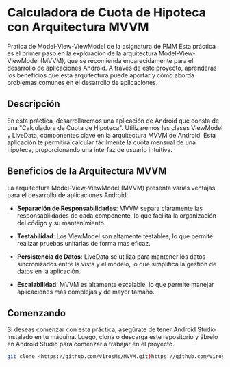 # Calculadora de Cuota de Hipoteca con Arquitectura MVVM
Pratica de Model-View-ViewModel de la asignatura de PMM
Esta práctica es el primer paso en la exploración de la arquitectura Model-View-ViewModel (MVVM), que se recomienda encarecidamente para el desarrollo de aplicaciones Android. A través de este proyecto, aprenderás los beneficios que esta arquitectura puede aportar y cómo aborda problemas comunes en el desarrollo de aplicaciones.

## Descripción

En esta práctica, desarrollaremos una aplicación de Android que consta de una "Calculadora de Cuota de Hipoteca". Utilizaremos las clases ViewModel y LiveData, componentes clave en la arquitectura MVVM de Android. Esta aplicación te permitirá calcular fácilmente la cuota mensual de una hipoteca, proporcionando una interfaz de usuario intuitiva.

## Beneficios de la Arquitectura MVVM

La arquitectura Model-View-ViewModel (MVVM) presenta varias ventajas para el desarrollo de aplicaciones Android:

- **Separación de Responsabilidades**: MVVM separa claramente las responsabilidades de cada componente, lo que facilita la organización del código y su mantenimiento.

- **Testabilidad**: Los ViewModel son altamente testables, lo que permite realizar pruebas unitarias de forma más eficaz.

- **Persistencia de Datos**: LiveData se utiliza para mantener los datos sincronizados entre la vista y el modelo, lo que simplifica la gestión de datos en la aplicación.

- **Escalabilidad**: MVVM es altamente escalable, lo que permite manejar aplicaciones más complejas y de mayor tamaño.

## Comenzando

Si deseas comenzar con esta práctica, asegúrate de tener Android Studio instalado en tu máquina. Luego, clona o descarga este repositorio y ábrelo en Android Studio para comenzar a trabajar en el proyecto.

```bash
git clone <https://github.com/VirosMs/MVVM.git)https://github.com/VirosMs/MVVM.git>

